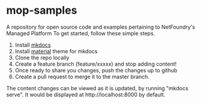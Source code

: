 # mop-samples
A repository for open source code and examples pertaining to NetFoundry's Managed Platform
To get started, follow these simple steps.
1. Install [mkdocs](https://www.mkdocs.org/)
1. Install [material](https://squidfunk.github.io/mkdocs-material/) theme for mkdocs
1. Clone the repo locally
1. Create a feature branch (feature/xxxxx) and stop adding content!
1. Once ready to share you changes, push the changes up to github
1. Create  a pull request to merge it to the master branch.

The content changes can be viewed as it is updated, by running "mkdocs serve". It would be displayed at http://localhost:8000 by default.
